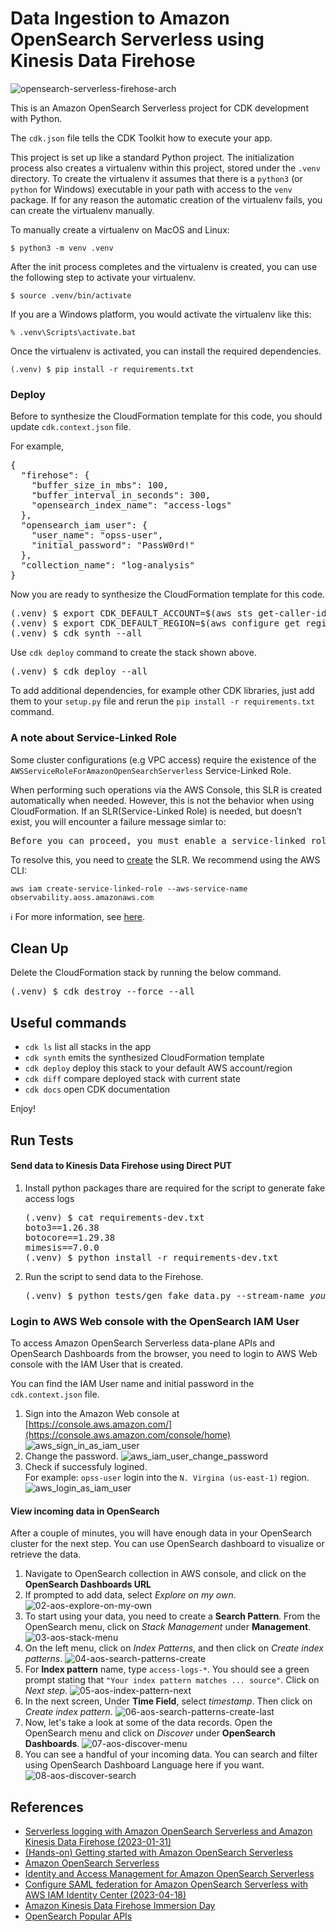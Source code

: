 
# Data Ingestion to Amazon OpenSearch Serverless using Kinesis Data Firehose

![opensearch-serverless-firehose-arch](./opensearch-serverless-firehose-arch.svg)

This is an Amazon OpenSearch Serverless project for CDK development with Python.

The `cdk.json` file tells the CDK Toolkit how to execute your app.

This project is set up like a standard Python project.  The initialization
process also creates a virtualenv within this project, stored under the `.venv`
directory.  To create the virtualenv it assumes that there is a `python3`
(or `python` for Windows) executable in your path with access to the `venv`
package. If for any reason the automatic creation of the virtualenv fails,
you can create the virtualenv manually.

To manually create a virtualenv on MacOS and Linux:

```
$ python3 -m venv .venv
```

After the init process completes and the virtualenv is created, you can use the following
step to activate your virtualenv.

```
$ source .venv/bin/activate
```

If you are a Windows platform, you would activate the virtualenv like this:

```
% .venv\Scripts\activate.bat
```

Once the virtualenv is activated, you can install the required dependencies.

```
(.venv) $ pip install -r requirements.txt
```

### Deploy

Before to synthesize the CloudFormation template for this code, you should update `cdk.context.json` file.

For example,
<pre>
{
  "firehose": {
    "buffer_size_in_mbs": 100,
    "buffer_interval_in_seconds": 300,
    "opensearch_index_name": "access-logs"
  },
  "opensearch_iam_user": {
    "user_name": "opss-user",
    "initial_password": "PassW0rd!"
  },
  "collection_name": "log-analysis"
}
</pre>

Now you are ready to synthesize the CloudFormation template for this code.

<pre>
(.venv) $ export CDK_DEFAULT_ACCOUNT=$(aws sts get-caller-identity --query Account --output text)
(.venv) $ export CDK_DEFAULT_REGION=$(aws configure get region)
(.venv) $ cdk synth --all
</pre>

Use `cdk deploy` command to create the stack shown above.

<pre>
(.venv) $ cdk deploy --all
</pre>

To add additional dependencies, for example other CDK libraries, just add
them to your `setup.py` file and rerun the `pip install -r requirements.txt`
command.

### A note about Service-Linked Role
Some cluster configurations (e.g VPC access) require the existence of the `AWSServiceRoleForAmazonOpenSearchServerless` Service-Linked Role.

When performing such operations via the AWS Console, this SLR is created automatically when needed. However, this is not the behavior when using CloudFormation. If an SLR(Service-Linked Role) is needed, but doesn’t exist, you will encounter a failure message simlar to:

<pre>
Before you can proceed, you must enable a service-linked role to give Amazon OpenSearch Service...
</pre>

To resolve this, you need to [create](https://docs.aws.amazon.com/IAM/latest/UserGuide/using-service-linked-roles.html#create-service-linked-role) the SLR. We recommend using the AWS CLI:

```
aws iam create-service-linked-role --aws-service-name observability.aoss.amazonaws.com
```

:information_source: For more information, see [here](https://docs.aws.amazon.com/opensearch-service/latest/developerguide/slr.html).

## Clean Up

Delete the CloudFormation stack by running the below command.

<pre>
(.venv) $ cdk destroy --force --all
</pre>

## Useful commands

 * `cdk ls`          list all stacks in the app
 * `cdk synth`       emits the synthesized CloudFormation template
 * `cdk deploy`      deploy this stack to your default AWS account/region
 * `cdk diff`        compare deployed stack with current state
 * `cdk docs`        open CDK documentation

Enjoy!

## Run Tests

#### Send data to Kinesis Data Firehose using Direct PUT

1. Install python packages thare are required for the script to generate fake access logs
   <pre>
   (.venv) $ cat requirements-dev.txt
   boto3==1.26.38
   botocore==1.29.38
   mimesis==7.0.0
   (.venv) $ python install -r requirements-dev.txt
   </pre>

2. Run the script to send data to the Firehose.
   <pre>
   (.venv) $ python tests/gen_fake_data.py --stream-name <i>your-kinesis-firehose-stream-name</i> --max-count 1000
   </pre>

### Login to AWS Web console with the OpenSearch IAM User

To access Amazon OpenSearch Serverless data-plane APIs and OpenSearch Dashboards from the browser, you need to login to AWS Web console with the IAM User that is created.

You can find the IAM User name and initial password in the `cdk.context.json` file.

1. Sign into the Amazon Web console at [https://console.aws.amazon.com/](https://console.aws.amazon.com/console/home)
  ![aws_sign_in_as_iam_user](./assets/aws_sign_in_as_iam_user.png)
2. Change the password.
  ![aws_iam_user_change_password](./assets/aws_iam_user_change_password.png)
3. Check if successfuly logined.<br/>
   For example: `opss-user` login into the `N. Virgina (us-east-1)` region.
  ![aws_login_as_iam_user](./assets/aws_login_as_iam_user.png)

#### View incoming data in OpenSearch

After a couple of minutes, you will have enough data in your OpenSearch cluster for the next step. You can use OpenSearch dashboard to visualize or retrieve the data.

1. Navigate to OpenSearch collection in AWS console, and click on the **OpenSearch Dashboards URL**
2. If prompted to add data, select *Explore on my own*.
   ![02-aos-explore-on-my-own](./assets/02-aos-explore-on-my-own.png)
3. To start using your data, you need to create a **Search Pattern**. From the OpenSearch menu, click on *Stack Management* under **Management**.
   ![03-aos-stack-menu](./assets/03-aos-stack-menu.png)
4. On the left menu, click on *Index Patterns*, and then click on *Create index patterns*.
   ![04-aos-search-patterns-create](./assets/04-aos-search-patterns-create.png)
5. For **Index pattern** name, type `access-logs-*`. You should see a green prompt stating that `"Your index pattern matches ... source"`. Click on *Next step*.
   ![05-aos-index-pattern-next](./assets/05-aos-index-pattern-next.png)
6. In the next screen, Under **Time Field**, select *timestamp*. Then click on *Create index pattern*.
   ![06-aos-search-patterns-create-last](./assets/06-aos-search-patterns-create-last.png)
7. Now, let's take a look at some of the data records. Open the OpenSearch menu and click on *Discover* under **OpenSearch Dashboards**.
   ![07-aos-discover-menu](./assets/07-aos-discover-menu.png)
8. You can see a handful of your incoming data. You can search and filter using OpenSearch Dashboard Language here if you want.
   ![08-aos-discover-search](./assets/08-aos-discover-search.png)

## References

 * [Serverless logging with Amazon OpenSearch Serverless and Amazon Kinesis Data Firehose (2023-01-31)](https://aws.amazon.com/blogs/big-data/serverless-logging-with-amazon-opensearch-serverless-and-amazon-kinesis-data-firehose/)
 * [(Hands-on) Getting started with Amazon OpenSearch Serverless](https://catalog.us-east-1.prod.workshops.aws/workshops/f8d2c175-634d-4c5d-94cb-d83bbc656c6a/en-US)
 * [Amazon OpenSearch Serverless](https://docs.aws.amazon.com/opensearch-service/latest/developerguide/serverless.html)
 * [Identity and Access Management for Amazon OpenSearch Serverless](https://docs.aws.amazon.com/opensearch-service/latest/developerguide/security-iam-serverless.html)
 * [Configure SAML federation for Amazon OpenSearch Serverless with AWS IAM Identity Center (2023-04-18)](https://aws.amazon.com/blogs/big-data/configure-saml-federation-for-amazon-opensearch-serverless-with-aws-iam-identity-center/)
 * [Amazon Kinesis Data Firehose Immersion Day](https://catalog.us-east-1.prod.workshops.aws/workshops/32e6bc9a-5c03-416d-be7c-4d29f40e55c4/en-US)
 * [OpenSearch Popular APIs](https://opensearch.org/docs/latest/opensearch/popular-api/)
